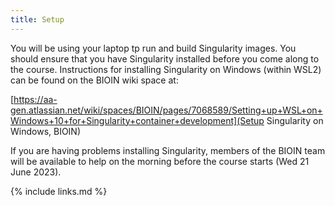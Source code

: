 ```yaml
---
title: Setup
---
```


You will be using your laptop tp run and build Singularity images. You should ensure that you have Singularity installed before you come along to the course. Instructions for installing Singularity on Windows (within WSL2) can be found on the BIOIN wiki space at:

[https://aa-gen.atlassian.net/wiki/spaces/BIOIN/pages/7068589/Setting+up+WSL+on+Windows+10+for+Singularity+container+development](Setup Singularity on Windows, BIOIN)

If you are having problems installing Singularity, members of the BIOIN team will be available to help on the morning before the course starts (Wed 21 June 2023).

{% include links.md %}
